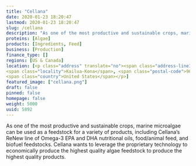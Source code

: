 ```yaml
---
title: "Cellana"
date: 2020-01-23 18:20:47
lastmod: 2020-01-23 18:20:47
slug: /cellana
description: "As one of the most productive and sustainable crops, marine microalgae can be used as a feedstock for a variety of products, including Cellana’s ReNew line of Omega-3 EPA and DHA nutritional oils, food/animal feed, and biofuel feedstocks. Cellana wants to leverage the proprietary technology to economically produce the highest quality algae feedstock to produce the highest quality products."
proteins: [Algae]
products: [Ingredients, Feed]
business: [Production]
finance_type: []
regions: [US & Canada]
location: [<p class="address" translate="no"><span class="address-line1">Kahilihili Street</span><br>
<span class="locality">Kailua-Kona</span>, <span class="postal-code">96740</span><br>
<span class="country">United States</span></p>]
featured_image: ["cellana.png"]
draft: false
pinned: false
homepage: false
weight: 5000
uuid: 5892
---
```

<p>As one of the most productive and sustainable crops, marine microalgae can be used as a feedstock for a variety of products, including Cellana’s ReNew line of Omega-3 EPA and DHA nutritional oils, food/animal feed, and biofuel feedstocks. Cellana wants to leverage the proprietary technology to economically produce the highest quality algae feedstock to produce the highest quality products.</p>

